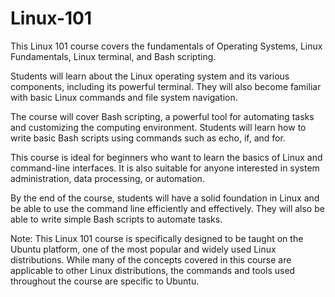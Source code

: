 # Linux-101

This Linux 101 course covers the fundamentals of Operating Systems, Linux Fundamentals, Linux terminal, and Bash scripting.

Students will learn about the Linux operating system and its various components, including its powerful terminal. They will also become familiar with basic Linux commands and file system navigation.

The course will cover Bash scripting, a powerful tool for automating tasks and customizing the computing environment. Students will learn how to write basic Bash scripts using commands such as echo, if, and for.

This course is ideal for beginners who want to learn the basics of Linux and command-line interfaces. It is also suitable for anyone interested in system administration, data processing, or automation.

By the end of the course, students will have a solid foundation in Linux and be able to use the command line efficiently and effectively. They will also be able to write simple Bash scripts to automate tasks.

Note: This Linux 101 course is specifically designed to be taught on the Ubuntu platform, one of the most popular and widely used Linux distributions. While many of the concepts covered in this course are applicable to other Linux distributions, the commands and tools used throughout the course are specific to Ubuntu.
